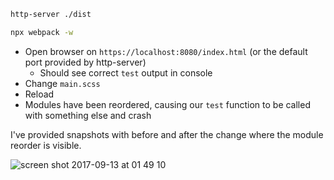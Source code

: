 ```bash
http-server ./dist
```

```bash
npx webpack -w
```

* Open browser on `https://localhost:8080/index.html` (or the default port provided by http-server)
  * Should see correct `test` output in console
* Change `main.scss`
* Reload
* Modules have been reordered, causing our `test` function to be called with something else and crash


I've provided snapshots with before and after the change where the module reorder is visible.

![screen shot 2017-09-13 at 01 49 10](https://user-images.githubusercontent.com/474603/30354945-e3ad1e8e-9827-11e7-9417-83712248cd36.png)
